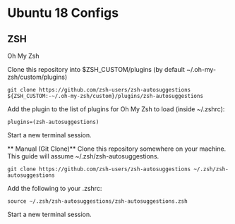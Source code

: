 # Ubuntu 18 Configs

## ZSH

Oh My Zsh

Clone this repository into $ZSH_CUSTOM/plugins (by default ~/.oh-my-zsh/custom/plugins)
```
git clone https://github.com/zsh-users/zsh-autosuggestions ${ZSH_CUSTOM:-~/.oh-my-zsh/custom}/plugins/zsh-autosuggestions
```

Add the plugin to the list of plugins for Oh My Zsh to load (inside ~/.zshrc):
```
plugins=(zsh-autosuggestions)
```
Start a new terminal session.

** Manual (Git Clone)**
Clone this repository somewhere on your machine. This guide will assume ~/.zsh/zsh-autosuggestions.

```
git clone https://github.com/zsh-users/zsh-autosuggestions ~/.zsh/zsh-autosuggestions
```

Add the following to your .zshrc:
```
source ~/.zsh/zsh-autosuggestions/zsh-autosuggestions.zsh
```
Start a new terminal session.


